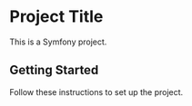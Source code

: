 # Project Title

This is a Symfony project.

## Getting Started

Follow these instructions to set up the project.

<!-- Ensure no personalized information or author names -->
